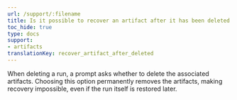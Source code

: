 ```yaml
---
url: /support/:filename
title: Is it possible to recover an artifact after it has been deleted with a run?  
toc_hide: true
type: docs
support:
- artifacts
translationKey: recover_artifact_after_deleted
---
```

When deleting a run, a prompt asks whether to delete the associated artifacts. Choosing this option permanently removes the artifacts, making recovery impossible, even if the run itself is restored later.